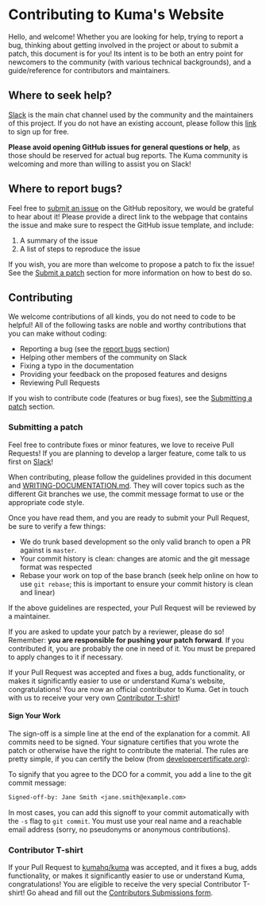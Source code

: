 # Contributing to Kuma's Website

Hello, and welcome! Whether you are looking for help, trying to report a bug, thinking about getting involved in the project or about to submit a patch, this document is for you! Its intent is to be both an entry point for newcomers to the community (with various technical backgrounds), and a guide/reference for contributors and maintainers.

## Where to seek help?

[Slack](https://kuma-mesh.slack.com) is the main chat channel used by the community and the maintainers of this project. If you do not have an existing account, please follow this [link](https://chat.kuma.io) to sign up for free.

**Please avoid opening GitHub issues for general questions or help**, as those should be reserved for actual bug reports. The Kuma community is welcoming and more than willing to assist you on Slack!

## Where to report bugs?

Feel free to [submit an issue](https://github.com/kumahq/kuma-website/issues/new/choose) on the GitHub repository, we would be grateful to hear about it! Please provide a direct link to the webpage that contains the issue and make sure to respect the GitHub issue template, and include:

1. A summary of the issue
2. A list of steps to reproduce the issue

If you wish, you are more than welcome to propose a patch to fix the issue! See the [Submit a patch](#submitting-a-patch) section for more information on how to best do so.

## Contributing

We welcome contributions of all kinds, you do not need to code to be helpful! All of the following tasks are noble and worthy contributions that you can make without coding:

- Reporting a bug (see the [report bugs](#where-to-report-bugs) section)
- Helping other members of the community on Slack
- Fixing a typo in the documentation
- Providing your feedback on the proposed features and designs
- Reviewing Pull Requests

If you wish to contribute code (features or bug fixes), see the [Submitting a patch](#submitting-a-patch) section.

### Submitting a patch

Feel free to contribute fixes or minor features, we love to receive Pull Requests! If you are planning to develop a larger feature, come talk to us first on [Slack](#where-to-seek-for-help)!

When contributing, please follow the guidelines provided in this document and [WRITING-DOCUMENTATION.md](WRITING-DOCUMENTATION.md). They will cover topics such as the different Git branches we use, the commit message format to use or the appropriate code style.

Once you have read them, and you are ready to submit your Pull Request, be sure to verify a few things:

- We do trunk based development so the only valid branch to open a PR against is `master`.
- Your commit history is clean: changes are atomic and the git message format was respected
- Rebase your work on top of the base branch (seek help online on how to use `git rebase`; this is important to ensure your commit history is clean and linear)

If the above guidelines are respected, your Pull Request will be reviewed by a maintainer.

If you are asked to update your patch by a reviewer, please do so! Remember: **you are responsible for pushing your patch forward**. If you contributed it, you are probably the one in need of it. You must be prepared to apply changes to it if necessary.

If your Pull Request was accepted and fixes a bug, adds functionality, or makes it significantly easier to use or understand Kuma's website, congratulations! You are now an official contributor to Kuma. Get in touch with us to receive your very own [Contributor T-shirt](#contributor-t-shirt)!

#### Sign Your Work

The sign-off is a simple line at the end of the explanation for a commit. All commits need to be signed. Your signature certifies that you wrote the patch or otherwise have the right to contribute the material. The rules are pretty simple, if you can certify the below (from [developercertificate.org](https://developercertificate.org/)):

To signify that you agree to the DCO for a commit, you add a line to the git commit message:

```txt
Signed-off-by: Jane Smith <jane.smith@example.com>
```

In most cases, you can add this signoff to your commit automatically with the `-s` flag to `git commit`. You must use your real name and a reachable email address (sorry, no pseudonyms or anonymous contributions).

### Contributor T-shirt

If your Pull Request to [kumahq/kuma](https://github.com/kumahq/kuma) was accepted, and it fixes a bug, adds functionality, or makes it significantly easier to use or understand Kuma, congratulations! You are eligible to receive the very special Contributor T-shirt! Go ahead and fill out the [Contributors Submissions form](https://goo.gl/forms/5w6mxLaE4tz2YM0L2).
